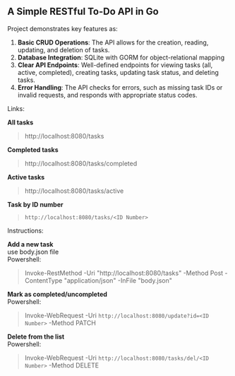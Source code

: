 ## A Simple RESTful To-Do API in Go

Project demonstrates key features as:
1. **Basic CRUD Operations**: The API allows for the creation, reading, updating, and deletion of tasks.
2. **Database Integration**: SQLite with GORM for object-relational mapping
3. **Clear API Endpoints**: Well-defined endpoints for viewing tasks (all, active, completed), creating tasks, updating task status, and deleting tasks.
4. **Error Handling**: The API checks for errors, such as missing task IDs or invalid requests, and responds with appropriate status codes.

Links: <br>

**All tasks**
> http://localhost:8080/tasks <br>

**Completed tasks** <br>
> http://localhost:8080/tasks/completed <br>

**Active tasks** <br>
> http://localhost:8080/tasks/active <br>

**Task by ID number** <br>
> `http://localhost:8080/tasks/<ID Number>`

Instructions: <br>

**Add a new task** <br>
use body.json file <br>
Powershell: <br>
> Invoke-RestMethod -Uri "http://localhost:8080/tasks" -Method Post -ContentType "application/json" -InFile "body.json" <br>

**Mark as completed/uncompleted** <br>
Powershell: <br>
> Invoke-WebRequest -Uri `http://localhost:8080/update?id=<ID Number>` -Method PATCH <br>

**Delete from the list** <br> 
Powershell: <br>
> Invoke-WebRequest -Uri `http://localhost:8080/tasks/del/<ID Number>` -Method DELETE      


